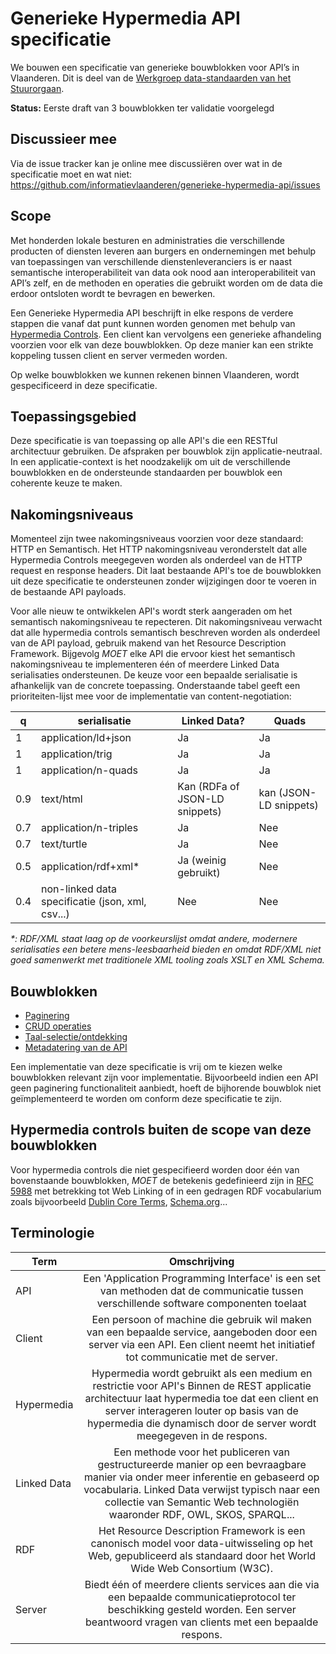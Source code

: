 # Generieke Hypermedia API specificatie

We bouwen een specificatie van generieke bouwblokken voor API’s in Vlaanderen. Dit is deel van de [Werkgroep data-standaarden van het Stuurorgaan](https://overheid.vlaanderen.be/stuurorgaan-werkgroepen).

__Status:__ Eerste draft van 3 bouwblokken ter validatie voorgelegd

## Discussieer mee

Via de issue tracker kan je online mee discussiëren over wat in de specificatie moet en wat niet: https://github.com/informatievlaanderen/generieke-hypermedia-api/issues
 
## Scope

Met honderden lokale besturen en administraties die verschillende producten of diensten leveren aan burgers en ondernemingen met behulp van toepassingen van verschillende dienstenleveranciers is er naast semantische interoperabiliteit van data ook nood aan interoperabiliteit van API’s zelf, en de methoden en operaties die gebruikt worden om de data die erdoor ontsloten wordt te bevragen en bewerken.

Een Generieke Hypermedia API beschrijft in elke respons de verdere stappen die vanaf dat punt kunnen worden genomen met behulp van [Hypermedia Controls](https://martinfowler.com/articles/richardsonMaturityModel.html#level3). Een client kan vervolgens een generieke afhandeling voorzien voor elk van deze bouwblokken. Op deze manier kan een strikte koppeling tussen client en server vermeden worden.

Op welke bouwblokken we kunnen rekenen binnen Vlaanderen, wordt gespecificeerd in deze specificatie.

## Toepassingsgebied

Deze specificatie is van toepassing op alle API's die een RESTful architectuur gebruiken. De afspraken per bouwblok zijn applicatie-neutraal. In een applicatie-context is het noodzakelijk om uit de verschillende bouwblokken en de ondersteunde standaarden per bouwblok een coherente keuze te maken.

## Nakomingsniveaus

Momenteel zijn twee nakomingsniveaus voorzien voor deze standaard: HTTP en Semantisch. Het HTTP nakomingsniveau veronderstelt dat alle Hypermedia Controls meegegeven worden als onderdeel van de HTTP request en response headers. Dit laat bestaande API's toe de bouwblokken uit deze specificatie te ondersteunen zonder wijzigingen door te voeren in de bestaande API payloads.

Voor alle nieuw te ontwikkelen API's wordt sterk aangeraden om het semantisch nakomingsniveau te repecteren. Dit nakomingsniveau verwacht dat alle hypermedia controls semantisch beschreven worden als onderdeel van de API payload, gebruik makend van het Resource Description Framework. Bijgevolg _MOET_ elke API die ervoor kiest het semantisch nakomingsniveau te implementeren één of meerdere Linked Data serialisaties ondersteunen. De keuze voor een bepaalde serialisatie is afhankelijk van de concrete toepassing. Onderstaande tabel geeft een prioriteiten-lijst mee voor de implementatie van content-negotiation:

q | serialisatie  | Linked Data? | Quads 
------------ | -------------|--------------| -----
1 | application/ld+json | Ja | Ja 
1 | application/trig | Ja | Ja
1 | application/n-quads | Ja | Ja
0.9 | text/html | Kan (RDFa of JSON-LD snippets) | kan (JSON-LD snippets) 
0.7 | application/n-triples | Ja | Nee
0.7 | text/turtle  | Ja | Nee 
0.5 | application/rdf+xml* | Ja (weinig gebruikt) | Nee
0.4 | non-linked data specificatie (json, xml, csv...) | Nee | Nee

_\*: RDF/XML staat laag op de voorkeurslijst omdat andere, modernere serialisaties een betere mens-leesbaarheid bieden en omdat RDF/XML niet goed samenwerkt met traditionele XML tooling zoals XSLT en XML Schema._

## Bouwblokken

* [Paginering](paginering.md)
* [CRUD operaties](crud-operaties.md)
* [Taal-selectie/ontdekking](taal.md)
* [Metadatering van de API](metadatering.md)

Een implementatie van deze specificatie is vrij om te kiezen welke bouwblokken relevant zijn voor implementatie. Bijvoorbeeld indien een API geen paginering functionaliteit aanbiedt, hoeft de bijhorende bouwblok niet geïmplementeerd te worden om conform deze specificatie te zijn.

## Hypermedia controls buiten de scope van deze bouwblokken

Voor hypermedia controls die niet gespecifieerd worden door één van bovenstaande bouwblokken, _MOET_ de betekenis gedefinieerd zijn in [RFC 5988](https://tools.ietf.org/html/rfc5988) met betrekking tot Web Linking of in een gedragen RDF vocabularium zoals bijvoorbeeld [Dublin Core Terms](http://dublincore.org/documents/dcmi-terms/), [Schema.org](https://schema.org/)...

## Terminologie

| Term        | Omschrijving                                        |
| ----------- |:---------------------------------------------------:|
| API         | Een 'Application Programming Interface' is een set van methoden dat de communicatie tussen verschillende software componenten toelaat |
| Client      | Een persoon of machine die gebruik wil maken van een bepaalde service, aangeboden door een server via een API. Een client neemt het initiatief tot communicatie met de server. |
| Hypermedia  | Hypermedia wordt gebruikt als een medium en restrictie voor API's Binnen de REST applicatie architectuur laat hypermedia toe dat een client en server interageren louter op basis van de hypermedia die dynamisch door de server wordt meegegeven in de respons. |
| Linked Data | Een methode voor het publiceren van gestructureerde manier op een bevraagbare manier via onder meer inferentie en gebaseerd op vocabularia. Linked Data verwijst typisch naar een collectie van Semantic Web technologiën waaronder RDF, OWL, SKOS, SPARQL... |
| RDF         | Het Resource Description Framework is een canonisch model voor data-uitwisseling op het Web, gepubliceerd als standaard door het World Wide Web Consortium (W3C). |
| Server      | Biedt één of meerdere clients services aan die via een bepaalde communicatieprotocol ter beschikking gesteld worden. Een server beantwoord vragen van clients met een bepaalde respons. |
